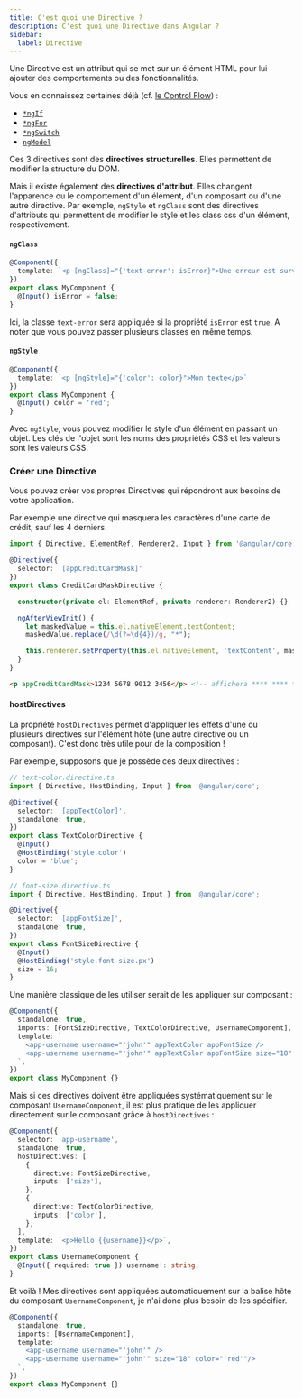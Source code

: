 ```yaml
---
title: C'est quoi une Directive ?
description: C'est quoi une Directive dans Angular ?
sidebar:
  label: Directive
---
```


Une Directive est un attribut qui se met sur un élément HTML pour lui ajouter des comportements ou des fonctionnalités.

Vous en connaissez certaines déjà (cf. [le Control Flow](/cest-quoi/control-flow)) :
- [`*ngIf`](/cest-quoi/control-flow) 
- [`*ngFor`](/cest-quoi/control-flow) 
- [`*ngSwitch`](/cest-quoi/control-flow)
- [`ngModel`](/cest-quoi/formulaire)

Ces 3 directives sont des **directives structurelles**. Elles permettent de modifier la structure du DOM.

Mais il existe également des **directives d'attribut**. Elles changent l'apparence ou le comportement d'un élément, d'un composant ou d'une autre directive. Par exemple, `ngStyle` et `ngClass` sont des directives d'attributs qui permettent de modifier le style et les class css d'un élément, respectivement.

#### `ngClass`

```ts
@Component({
  template: `<p [ngClass]="{'text-error': isError}">Une erreur est survenue</p>`
})
export class MyComponent {
  @Input() isError = false;
}
```

Ici, la classe `text-error` sera appliquée si la propriété `isError` est `true`. A noter que vous pouvez passer plusieurs classes en même temps.

#### `ngStyle`

```ts
@Component({
  template: `<p [ngStyle]="{'color': color}">Mon texte</p>`
})
export class MyComponent {
  @Input() color = 'red';
}
```

Avec `ngStyle`, vous pouvez modifier le style d'un élément en passant un objet. Les clés de l'objet sont les noms des propriétés CSS et les valeurs sont les valeurs CSS.

### Créer une Directive

Vous pouvez créer vos propres Directives qui répondront aux besoins de votre application.

Par exemple une directive qui masquera les caractères d'une carte de crédit, sauf les 4 derniers.

```ts
import { Directive, ElementRef, Renderer2, Input } from '@angular/core';

@Directive({
  selector: '[appCreditCardMask]'
})
export class CreditCardMaskDirective {

  constructor(private el: ElementRef, private renderer: Renderer2) {}

  ngAfterViewInit() {
    let maskedValue = this.el.nativeElement.textContent;
    maskedValue.replace(/\d(?=\d{4})/g, "*");

    this.renderer.setProperty(this.el.nativeElement, 'textContent', maskedValue);
  }
}
``` 

```html
<p appCreditCardMask>1234 5678 9012 3456</p> <!-- affichera **** **** **** 3456 -->
```

#### hostDirectives

La propriété `hostDirectives` permet d'appliquer les effets d'une ou plusieurs directives sur l'élément hôte (une autre directive ou un composant). C'est donc très utile pour de la composition ! 

Par exemple, supposons que je possède ces deux directives :

```ts
// text-color.directive.ts
import { Directive, HostBinding, Input } from '@angular/core';

@Directive({
  selector: '[appTextColor]',
  standalone: true,
})
export class TextColorDirective {
  @Input()
  @HostBinding('style.color')
  color = 'blue';
}

// font-size.directive.ts
import { Directive, HostBinding, Input } from '@angular/core';

@Directive({
  selector: '[appFontSize]',
  standalone: true,
})
export class FontSizeDirective {
  @Input()
  @HostBinding('style.font-size.px')
  size = 16;
}
```

Une manière classique de les utiliser serait de les appliquer sur composant :

```ts
@Component({
  standalone: true,
  imports: [FontSizeDirective, TextColorDirective, UsernameComponent],
  template: `
    <app-username username="'john'" appTextColor appFontSize />
    <app-username username="'john'" appTextColor appFontSize size="18" color="'red'"/>
  `,
})
export class MyComponent {}
```

Mais si ces directives doivent être appliquées systématiquement sur le composant `UsernameComponent`, il est plus pratique de les appliquer directement sur le composant grâce à `hostDirectives` :

```ts
@Component({
  selector: 'app-username',
  standalone: true,
  hostDirectives: [
    {
      directive: FontSizeDirective,
      inputs: ['size'],
    },
    {
      directive: TextColorDirective,
      inputs: ['color'],
    },
  ],
  template: `<p>Hello {{username}}</p>`,
})
export class UsernameComponent {
  @Input({ required: true }) username!: string;
}
```

Et voilà ! Mes directives sont appliquées automatiquement sur la balise hôte du composant `UsernameComponent`, je n'ai donc plus besoin de les spécifier.

```ts  
@Component({
  standalone: true,
  imports: [UsernameComponent],
  template: `
    <app-username username="'john'" />
    <app-username username="'john'" size="18" color="'red'"/>
  `,
})
export class MyComponent {}
```


